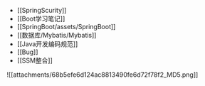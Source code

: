 - [[SpringScurity]]
- [[Boot学习笔记]]
- [[SpringBoot/assets/SpringBoot]]
- [[数据库/Mybatis/Mybatis]]
- [[Java开发编码规范]]
- [[Bug]]
- [[SSM整合]]


![[attachments/68b5efe6d124ac8813490fe6d72f78f2_MD5.png]]
